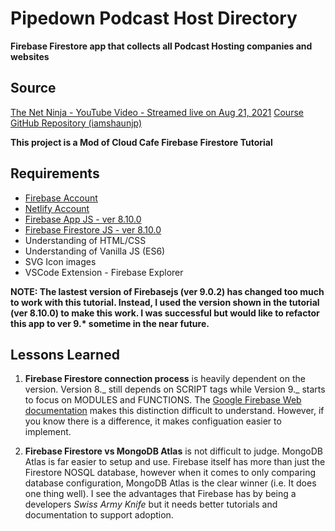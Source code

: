 # Pipedown Podcast Host Directory

**Firebase Firestore app that collects all Podcast Hosting companies and websites**

## Source

[The Net Ninja - YouTube Video - Streamed live on Aug 21, 2021](https://youtu.be/4d-gIPGzmK4)
[Course GitHub Repository (iamshaunjp)](https://youtu.be/4d-gIPGzmK4)

**This project is a Mod of Cloud Cafe Firebase Firestore Tutorial**

## Requirements

- [Firebase Account](firebase.google.com)
- [Netlify Account](netlify.com)
- [Firebase App JS - ver 8.10.0](https://www.gstatic.com/firebasejs/8.10.0/firebase-app.js)
- [Firebase Firestore JS - ver 8.10.0](https://www.gstatic.com/firebasejs/8.10.0/firebase-firestore.js)
- Understanding of HTML/CSS
- Understanding of Vanilla JS (ES6)
- SVG Icon images
- VSCode Extension - Firebase Explorer

**NOTE: The lastest version of Firebasejs (ver 9.0.2) has changed too much to work with this tutorial. Instead, I used the version shown in the tutorial (ver 8.10.0) to make this work. I was successful but would like to refactor this app to ver 9.\* sometime in the near future.**

## Lessons Learned

1. **Firebase Firestore connection process** is heavily dependent on the version. Version 8._ still depends on SCRIPT tags while Version 9._ starts to focus on MODULES and FUNCTIONS. The [Google Firebase Web documentation](https://firebase.google.com/docs/web/setup) makes this distinction difficult to understand. However, if you know there is a difference, it makes configuation easier to implement.

2. **Firebase Firestore vs MongoDB Atlas** is not difficult to judge. MongoDB Atlas is far easier to setup and use. Firebase itself has more than just the Firestore NOSQL database, however when it comes to only comparing database configuration, MongoDB Atlas is the clear winner (i.e. It does one thing well). I see the advantages that Firebase has by being a developers _Swiss Army Knife_ but it needs better tutorials and documentation to support adoption.
